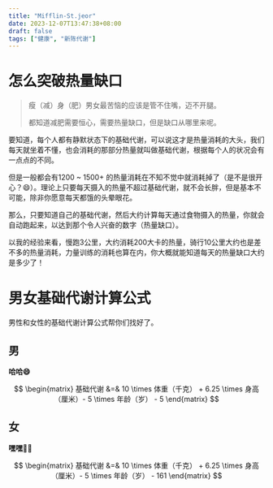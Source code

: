 ```yaml
---
title: "Mifflin-St.jeor"
date: 2023-12-07T13:47:38+08:00
draft: false
tags: ["健康", "新陈代谢"]
---
```


# 怎么突破热量缺口

> 瘦（减）身（肥）男女最苦恼的应该是管不住嘴，迈不开腿。
> 
> 都知道减肥需要恒心，需要热量缺口，但是缺口从哪里来呢。

要知道，每个人都有静默状态下的基础代谢，可以说这才是热量消耗的大头，我们每天就坐着不懂，也会消耗的那部分热量就叫做基础代谢，根据每个人的状况会有一点点的不同。

但是一般都会有1200 ~ 1500+ 的热量消耗在不知不觉中就消耗掉了（是不是很开心？😄）。理论上只要每天摄入的热量不超过基础代谢，就不会长胖，但是基本不可能，除非你愿意每天都饿的头晕眼花。

那么，只要知道自己的基础代谢，然后大约计算每天通过食物摄入的热量，你就会自动跑起来，以达到那个令人兴奋的数字（热量缺口）。

以我的经验来看，慢跑3公里，大约消耗200大卡的热量，骑行10公里大约也是差不多的热量消耗，力量训练的消耗也算在内，你大概就能知道每天的热量缺口大约是多少了！

# 男女基础代谢计算公式

男性和女性的基础代谢计算公式帮你们找好了。

## 男

**哈哈😄**

$$
\begin{matrix}
基础代谢 &=&
10 \times 体重（千克） + 6.25 \times 身高（厘米）- 5 \times 年龄（岁） - 5
\end{matrix}
$$

## 女

**嘿嘿🤦‍♀️**

$$
\begin{matrix}
基础代谢 &=&
10 \times 体重（千克） + 6.25 \times 身高（厘米）- 5 \times 年龄（岁） - 161
\end{matrix}
$$